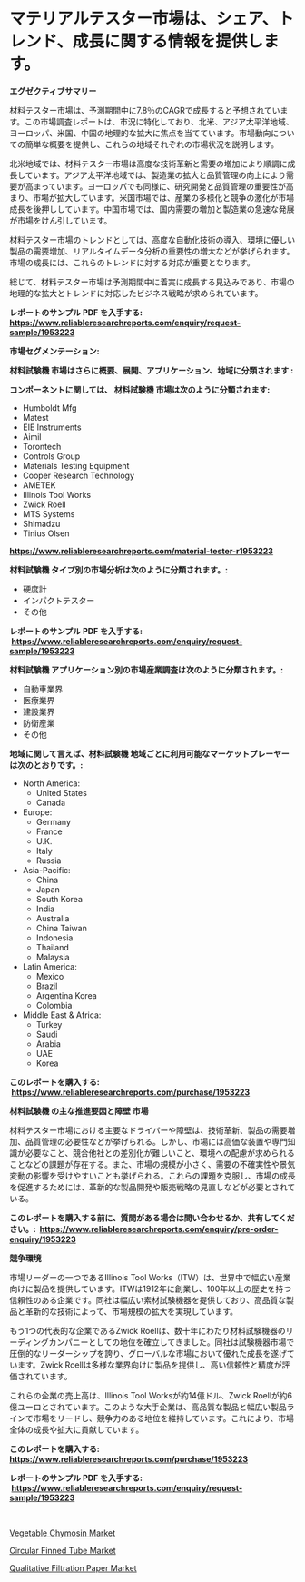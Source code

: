 <p><h1>マテリアルテスター市場は、シェア、トレンド、成長に関する情報を提供します。</h1></p><p><strong>エグゼクティブサマリー</strong></p>
<p><p>材料テスター市場は、予測期間中に7.8％のCAGRで成長すると予想されています。この市場調査レポートは、市況に特化しており、北米、アジア太平洋地域、ヨーロッパ、米国、中国の地理的な拡大に焦点を当てています。市場動向についての簡単な概要を提供し、これらの地域それぞれの市場状況を説明します。</p><p>北米地域では、材料テスター市場は高度な技術革新と需要の増加により順調に成長しています。アジア太平洋地域では、製造業の拡大と品質管理の向上により需要が高まっています。ヨーロッパでも同様に、研究開発と品質管理の重要性が高まり、市場が拡大しています。米国市場では、産業の多様化と競争の激化が市場成長を後押ししています。中国市場では、国内需要の増加と製造業の急速な発展が市場をけん引しています。</p><p>材料テスター市場のトレンドとしては、高度な自動化技術の導入、環境に優しい製品の需要増加、リアルタイムデータ分析の重要性の増大などが挙げられます。市場の成長には、これらのトレンドに対する対応が重要となります。</p><p>総じて、材料テスター市場は予測期間中に着実に成長する見込みであり、市場の地理的な拡大とトレンドに対応したビジネス戦略が求められています。</p></p>
<p><strong>レポートのサンプル PDF を入手する: <a href="https://www.reliableresearchreports.com/enquiry/request-sample/1953223">https://www.reliableresearchreports.com/enquiry/request-sample/1953223</a></strong></p>
<p><strong>市場セグメンテーション:</strong></p>
<p><strong> 材料試験機 市場はさらに概要、展開、アプリケーション、地域に分類されます :</strong></p>
<p><strong>コンポーネントに関しては、 材料試験機 市場は次のように分類されます: &nbsp;</strong></p>
<p><ul><li>Humboldt Mfg</li><li>Matest</li><li>EIE Instruments</li><li>Aimil</li><li>Torontech</li><li>Controls Group</li><li>Materials Testing Equipment</li><li>Cooper Research Technology</li><li>AMETEK</li><li>Illinois Tool Works</li><li>Zwick Roell</li><li>MTS Systems</li><li>Shimadzu</li><li>Tinius Olsen</li></ul></p>
<p><strong><a href="https://www.reliableresearchreports.com/material-tester-r1953223">https://www.reliableresearchreports.com/material-tester-r1953223</a></strong></p>
<p><strong> 材料試験機 タイプ別の市場分析は次のように分類されます。:</strong></p>
<p><ul><li>硬度計</li><li>インパクトテスター</li><li>その他</li></ul></p>
<p><strong>レポートのサンプル PDF を入手する: &nbsp;<a href="https://www.reliableresearchreports.com/enquiry/request-sample/1953223">https://www.reliableresearchreports.com/enquiry/request-sample/1953223</a></strong></p>
<p><strong> 材料試験機 アプリケーション別の市場産業調査は次のように分類されます。:</strong></p>
<p><ul><li>自動車業界</li><li>医療業界</li><li>建設業界</li><li>防衛産業</li><li>その他</li></ul></p>
<p><strong>地域に関して言えば、材料試験機 地域ごとに利用可能なマーケットプレーヤーは次のとおりです。:</strong></p>
<p><ul>
    <li>
        North America:
        <ul>
            <li>United States</li>
            <li>Canada</li>
        </ul>
    </li>
    <li>
        Europe:
        <ul>
            <li>Germany</li>
            <li>France</li>
            <li>U.K.</li>
            <li>Italy</li>
            <li>Russia</li>
        </ul>
    </li>
    <li>
        Asia-Pacific:
        <ul>
            <li>China</li>
            <li>Japan</li>
            <li>South Korea</li>
            <li>India</li>
            <li>Australia</li>
            <li>China Taiwan</li>
            <li>Indonesia</li>
            <li>Thailand</li>
            <li>Malaysia</li>
        </ul>
    </li>
    <li>
        Latin America:
        <ul>
            <li>Mexico</li>
            <li>Brazil</li>
            <li>Argentina Korea</li>
            <li>Colombia</li>
        </ul>
    </li>
    <li>
        Middle East & Africa:
        <ul>
            <li>Turkey</li>
            <li>Saudi</li>
            <li>Arabia</li>
            <li>UAE</li>
            <li>Korea</li>
        </ul>
    </li>
    </ul></p>
<p><strong>このレポートを購入する: &nbsp;<a href="https://www.reliableresearchreports.com/purchase/1953223">https://www.reliableresearchreports.com/purchase/1953223</a></strong></p>
<p><strong>材料試験機 の主な推進要因と障壁 市場</strong></p>
<p><p>材料テスター市場における主要なドライバーや障壁は、技術革新、製品の需要増加、品質管理の必要性などが挙げられる。しかし、市場には高価な装置や専門知識が必要なこと、競合他社との差別化が難しいこと、環境への配慮が求められることなどの課題が存在する。また、市場の規模が小さく、需要の不確実性や景気変動の影響を受けやすいことも挙げられる。これらの課題を克服し、市場の成長を促進するためには、革新的な製品開発や販売戦略の見直しなどが必要とされている。</p></p>
<p><strong>このレポートを購入する前に、質問がある場合は問い合わせるか、共有してください。:&nbsp; <a href="https://www.reliableresearchreports.com/enquiry/pre-order-enquiry/1953223">https://www.reliableresearchreports.com/enquiry/pre-order-enquiry/1953223</a></strong></p>
<p><strong>競争環境</strong></p>
<p><p>市場リーダーの一つであるIllinois Tool Works（ITW）は、世界中で幅広い産業向けに製品を提供しています。ITWは1912年に創業し、100年以上の歴史を持つ信頼性のある企業です。同社は幅広い素材試験機器を提供しており、高品質な製品と革新的な技術によって、市場規模の拡大を実現しています。</p><p>もう1つの代表的な企業であるZwick Roellは、数十年にわたり材料試験機器のリーディングカンパニーとしての地位を確立してきました。同社は試験機器市場で圧倒的なリーダーシップを誇り、グローバルな市場において優れた成長を遂げています。Zwick Roellは多様な業界向けに製品を提供し、高い信頼性と精度が評価されています。</p><p>これらの企業の売上高は、Illinois Tool Worksが約14億ドル、Zwick Roellが約6億ユーロとされています。このような大手企業は、高品質な製品と幅広い製品ラインで市場をリードし、競争力のある地位を維持しています。これにより、市場全体の成長や拡大に貢献しています。</p></p>
<p><strong>このレポートを購入する: &nbsp; <a href="https://www.reliableresearchreports.com/purchase/1953223">https://www.reliableresearchreports.com/purchase/1953223</a></strong></p>
<p><strong>レポートのサンプル PDF を入手する: &nbsp;<a href="https://www.reliableresearchreports.com/enquiry/request-sample/1953223">https://www.reliableresearchreports.com/enquiry/request-sample/1953223</a></strong><strong></strong></p>
<p>&nbsp;</p>
<p><p><a href="https://www.linkedin.com/pulse/vegetable-chymosin-market-analysis-examines-its-scope-n8kgc?trackingId=uX4fCvg4B35%2FkfrLFImHVA%3D%3D">Vegetable Chymosin Market</a></p><p><a href="https://www.linkedin.com/pulse/circular-finned-tube-market-goal-estimating-size-future-leaec?trackingId=Y5YphStFZsSUa6wfsjJ1BA%3D%3D">Circular Finned Tube Market</a></p><p><a href="https://www.linkedin.com/pulse/qualitative-filtration-paper-market-size-growing-forecasted-kl6wc?trackingId=T%2Fz5OTE%2BioOUYv%2Fx4pWeiQ%3D%3D">Qualitative Filtration Paper Market</a></p></p>